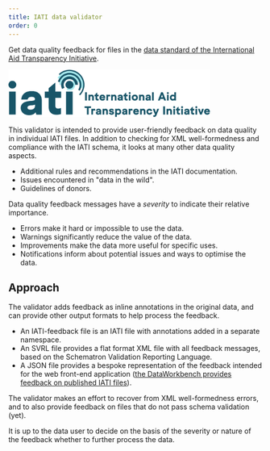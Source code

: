 ```yaml
---
title: IATI data validator
order: 0
---
```


Get data quality feedback for files in the
[data standard of the International Aid Transparency Initiative](http://iatistandard.org).

[<img src="img/IATI.svg" style="max-width: 400px">](http://iatistandard.org)

This validator is intended to provide user-friendly feedback on data quality in 
individual IATI files. In addition to checking for XML well-formedness and compliance 
with the IATI schema, it looks at many other data quality aspects.

* Additional rules and recommendations in the IATI documentation.
* Issues encountered in "data in the wild".
* Guidelines of donors.

Data quality feedback messages have a _severity_ to indicate their relative importance.

* Errors make it hard or impossible to use the data.
* Warnings significantly reduce the value of the data.
* Improvements make the data more useful for specific uses.
* Notifications inform about potential issues and ways to optimise the data.

## Approach

The validator adds feedback as inline annotations in the original data,
and can provide other output formats to help process the feedback.

* An IATI-feedback file is an IATI file with annotations added in a separate namespace.
* An SVRL file provides a flat format XML file with all feedback messages, based on the Schematron 
Validation Reporting Language.
* A JSON file provides a bespoke representation of the feedback intended for the web front-end 
application ([the DataWorkbench provides feedback on published IATI files](http://www.dataworkbench.io/iati-feedback/)).

The validator makes an effort to recover from XML well-formedness errors, and to also 
provide feedback on files that do not pass schema validation (yet). 

It is up to the data user to decide on the basis of the severity or nature of the feedback 
whether to further process the data. 
